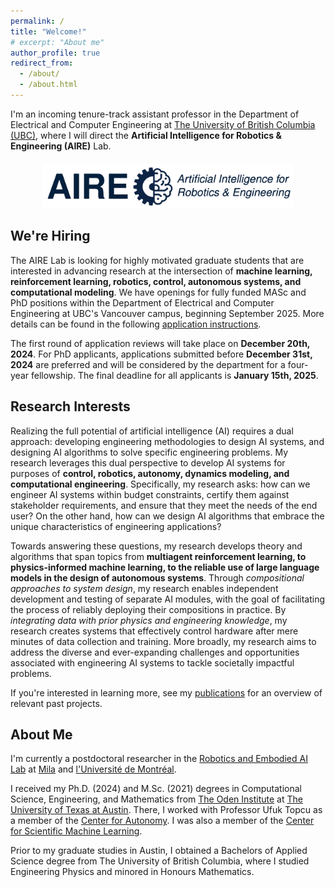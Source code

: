 ```yaml
---
permalink: /
title: "Welcome!"
# excerpt: "About me"
author_profile: true
redirect_from: 
  - /about/
  - /about.html
---
```


I'm an incoming tenure-track assistant professor in the Department of  Electrical and Computer Engineering at [The University of British Columbia (UBC)](https://ece.ubc.ca/), where I will direct the **Artificial Intelligence for Robotics & Engineering (AIRE)** Lab.
<!-- In Fall 2025, I will begin as a tenure-track assistant professor in the Department of Electrical and Computer Engineering at [The University of British Columbia (UBC)](https://ece.ubc.ca/).  -->

<div style="text-align: center; margin-bottom: 20px; margin-top: 20px;">
  <img 
  src="/images/aire_lab_logo.png" 
  width=400>
</div>

## We're Hiring
The AIRE Lab is looking for highly motivated graduate students that are interested in advancing research at the intersection of **machine learning, reinforcement learning, robotics, control, autonomous systems, and computational modeling**.
We have openings for fully funded MASc and PhD positions within the Department of Electrical and Computer Engineering at UBC's Vancouver campus, beginning September 2025.
More details can be found in the following [application instructions](/joinAIRE/).

The first round of application reviews will take place on **December 20th, 2024**. 
For PhD applicants, applications submitted before **December 31st, 2024** are preferred and will be considered by the department for a four-year fellowship.
The final deadline for all applicants is **January 15th, 2025**.


## Research Interests
Realizing the full potential of artificial intelligence (AI) requires a dual approach: developing engineering methodologies to design AI systems, and designing AI algorithms to solve specific engineering problems. My research leverages this dual perspective to develop AI systems for purposes of **control, robotics, autonomy, dynamics modeling, and computational engineering**. Specifically, my research asks: how can we engineer AI systems within budget constraints, certify them against stakeholder requirements, and ensure that they meet the needs of the end user? On the other hand, how can we design AI algorithms that embrace the unique characteristics of engineering applications?

Towards answering these questions, my research develops theory and algorithms that span topics from **multiagent reinforcement learning, to physics-informed machine learning, to the reliable use of large language models in the design of autonomous systems**. Through *compositional approaches to system design*, my research enables independent development and testing of separate AI modules, 
with the goal of facilitating the process of reliably deploying their compositions in practice. By *integrating data with prior physics and engineering knowledge*, my research creates systems that effectively control hardware after mere minutes of data collection and training. More broadly, my research aims to address the diverse and ever-expanding challenges and opportunities associated with engineering AI systems to tackle societally impactful problems.

If you're interested in learning more, see my [publications](publications.md) for an overview of relevant past projects.

<!-- If you're interested in learning more, click [here](publications.md) for a list of my recent projects. -->

## About Me
I'm currently a postdoctoral researcher in the [Robotics and Embodied AI Lab](https://montrealrobotics.ca/) at [Mila](https://mila.quebec/en) and [l'Université de Montréal](https://diro.umontreal.ca/accueil/). 

I received my Ph.D. (2024) and M.Sc. (2021) degrees in Computational Science, Engineering, and Mathematics from [The Oden Institute](https://www.oden.utexas.edu/) at [The University of Texas at Austin](https://www.utexas.edu/). There, I worked with Professor Ufuk Topcu as a member of the [Center for Autonomy](https://oden.utexas.edu/research/centers-and-groups/center-for-autonomy/). I was also a member of the [Center for Scientific Machine Learning](https://oden.utexas.edu/research/centers-and-groups/center-for-scientific-machine-learning/). 
<!-- I'm a member of Professor Ufuk Topcu's [Autonomous Systems Group](https://www.ae.utexas.edu/facultysites/topcu/wiki/index.php/Main_Page).  -->

Prior to my graduate studies in Austin, I obtained a Bachelors of Applied Science degree from The University of British Columbia, where I studied Engineering Physics and minored in Honours Mathematics.

<!-- This is the front page of a website that is powered by the [academicpages template](https://github.com/academicpages/academicpages.github.io) and hosted on GitHub pages. [GitHub pages](https://pages.github.com) is a free service in which websites are built and hosted from code and data stored in a GitHub repository, automatically updating when a new commit is made to the respository. This template was forked from the [Minimal Mistakes Jekyll Theme](https://mmistakes.github.io/minimal-mistakes/) created by Michael Rose, and then extended to support the kinds of content that academics have: publications, talks, teaching, a portfolio, blog posts, and a dynamically-generated CV. You can fork [this repository](https://github.com/academicpages/academicpages.github.io) right now, modify the configuration and markdown files, add your own PDFs and other content, and have your own site for free, with no ads! An older version of this template powers my own personal website at [stuartgeiger.com](http://stuartgeiger.com), which uses [this Github repository](https://github.com/staeiou/staeiou.github.io).

A data-driven personal website
======
Like many other Jekyll-based GitHub Pages templates, academicpages makes you separate the website's content from its form. The content & metadata of your website are in structured markdown files, while various other files constitute the theme, specifying how to transform that content & metadata into HTML pages. You keep these various markdown (.md), YAML (.yml), HTML, and CSS files in a public GitHub repository. Each time you commit and push an update to the repository, the [GitHub pages](https://pages.github.com/) service creates static HTML pages based on these files, which are hosted on GitHub's servers free of charge.

Many of the features of dynamic content management systems (like Wordpress) can be achieved in this fashion, using a fraction of the computational resources and with far less vulnerability to hacking and DDoSing. You can also modify the theme to your heart's content without touching the content of your site. If you get to a point where you've broken something in Jekyll/HTML/CSS beyond repair, your markdown files describing your talks, publications, etc. are safe. You can rollback the changes or even delete the repository and start over -- just be sure to save the markdown files! Finally, you can also write scripts that process the structured data on the site, such as [this one](https://github.com/academicpages/academicpages.github.io/blob/master/talkmap.ipynb) that analyzes metadata in pages about talks to display [a map of every location you've given a talk](https://academicpages.github.io/talkmap.html).

Getting started
======
1. Register a GitHub account if you don't have one and confirm your e-mail (required!)
1. Fork [this repository](https://github.com/academicpages/academicpages.github.io) by clicking the "fork" button in the top right. 
1. Go to the repository's settings (rightmost item in the tabs that start with "Code", should be below "Unwatch"). Rename the repository "[your GitHub username].github.io", which will also be your website's URL.
1. Set site-wide configuration and create content & metadata (see below -- also see [this set of diffs](http://archive.is/3TPas) showing what files were changed to set up [an example site](https://getorg-testacct.github.io) for a user with the username "getorg-testacct")
1. Upload any files (like PDFs, .zip files, etc.) to the files/ directory. They will appear at https://[your GitHub username].github.io/files/example.pdf.  
1. Check status by going to the repository settings, in the "GitHub pages" section

Site-wide configuration
------
The main configuration file for the site is in the base directory in [_config.yml](https://github.com/academicpages/academicpages.github.io/blob/master/_config.yml), which defines the content in the sidebars and other site-wide features. You will need to replace the default variables with ones about yourself and your site's github repository. The configuration file for the top menu is in [_data/navigation.yml](https://github.com/academicpages/academicpages.github.io/blob/master/_data/navigation.yml). For example, if you don't have a portfolio or blog posts, you can remove those items from that navigation.yml file to remove them from the header. 

Create content & metadata
------
For site content, there is one markdown file for each type of content, which are stored in directories like _publications, _talks, _posts, _teaching, or _pages. For example, each talk is a markdown file in the [_talks directory](https://github.com/academicpages/academicpages.github.io/tree/master/_talks). At the top of each markdown file is structured data in YAML about the talk, which the theme will parse to do lots of cool stuff. The same structured data about a talk is used to generate the list of talks on the [Talks page](https://academicpages.github.io/talks), each [individual page](https://academicpages.github.io/talks/2012-03-01-talk-1) for specific talks, the talks section for the [CV page](https://academicpages.github.io/cv), and the [map of places you've given a talk](https://academicpages.github.io/talkmap.html) (if you run this [python file](https://github.com/academicpages/academicpages.github.io/blob/master/talkmap.py) or [Jupyter notebook](https://github.com/academicpages/academicpages.github.io/blob/master/talkmap.ipynb), which creates the HTML for the map based on the contents of the _talks directory).

**Markdown generator**

I have also created [a set of Jupyter notebooks](https://github.com/academicpages/academicpages.github.io/tree/master/markdown_generator
) that converts a CSV containing structured data about talks or presentations into individual markdown files that will be properly formatted for the academicpages template. The sample CSVs in that directory are the ones I used to create my own personal website at stuartgeiger.com. My usual workflow is that I keep a spreadsheet of my publications and talks, then run the code in these notebooks to generate the markdown files, then commit and push them to the GitHub repository.

How to edit your site's GitHub repository
------
Many people use a git client to create files on their local computer and then push them to GitHub's servers. If you are not familiar with git, you can directly edit these configuration and markdown files directly in the github.com interface. Navigate to a file (like [this one](https://github.com/academicpages/academicpages.github.io/blob/master/_talks/2012-03-01-talk-1.md) and click the pencil icon in the top right of the content preview (to the right of the "Raw | Blame | History" buttons). You can delete a file by clicking the trashcan icon to the right of the pencil icon. You can also create new files or upload files by navigating to a directory and clicking the "Create new file" or "Upload files" buttons. 

Example: editing a markdown file for a talk
![Editing a markdown file for a talk](/images/editing-talk.png)

For more info
------
More info about configuring academicpages can be found in [the guide](https://academicpages.github.io/markdown/). The [guides for the Minimal Mistakes theme](https://mmistakes.github.io/minimal-mistakes/docs/configuration/) (which this theme was forked from) might also be helpful. -->
